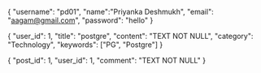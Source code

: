 <!-- User data testing  -->
{
    "username": "pd01",
    "name":"Priyanka Deshmukh",
    "email": "aagam@gmail.com",
    "password": "hello"
}

<!-- Post data testing  -->
{
   "user_id": 1,
   "title": "postgre", 
   "content": "TEXT NOT NULL",
   "category": "Technology",
   "keywords": ["PG", "Postgre"]
}

<!-- Comment data testing -->
{
   "post_id": 1,
   "user_id": 1,
   "comment": "TEXT NOT NULL"
}

